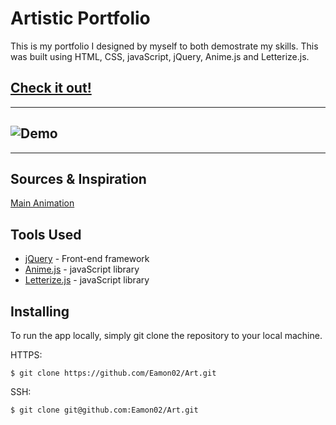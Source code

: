 # Artistic Portfolio

This is my portfolio I designed by myself to both demostrate my skills. This was built using HTML, CSS, javaScript, jQuery, Anime.js and Letterize.js.

## [Check it out!](https://eamon02.github.io/Art/)
----
## ![Demo](./Photos/PortfolioMain.gif)
---
## Sources & Inspiration

[Main Animation](https://codepen.io/WojciechWKROPCE/pen/VwLePLy)

## Tools Used 

* [jQuery](https://jquery.com/) - Front-end framework 
* [Anime.js](https://animejs.com/) - javaScript library
* [Letterize.js](http://letterizejs.com/) - javaScript library 

## Installing

To run the app locally, simply git clone the repository to your local machine. 

HTTPS:
````
$ git clone https://github.com/Eamon02/Art.git
````
SSH:
````
$ git clone git@github.com:Eamon02/Art.git
````
